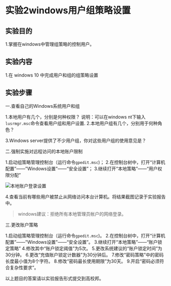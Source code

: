 # 实验2windows用户组策略设置

## 实验目的

1.掌握在windows中管理组策略的控制用户。


## 实验内容

1.在 windows 10 中完成用户和组的组策略设置

## 实验步骤

一.查看自己的Windows系统用户和组

1.本地用户有几个，分别是何种权限？
说明：可以在windows nt下输入```lusrmgr.msc```命令查看用户组和用户设置.
2.本地用户组有几个，分别用于何种角色？

3.Windows server提供了不少用户组，你对这些用户组的使用意见是？

二.强制实施对远程访问的本地账户限制

1.启动组策略管理控制台（运行命令```gpedit.msc```)；
2.在控制台树中，打开“计算机配置”——"Windows设置"——“安全设置”；
3.继续打开“本地策略”——“用户权限分配”

![本地账户登录设置](images/02/本地账户登录设置.png)

4.查看当前有哪些用户被禁止从网络访问本台计算机。将结果截图记录于实验报告中。

> windows建议：拒绝所有本地管理员帐户的网络登录。

三.更改账户策略

1.启动组策略管理控制台（运行命令```gpedit.msc```)。
2.在控制台树中，打开“计算机配置”——"Windows设置"——“安全设置”。
3.继续打开“本地策略”——“账户锁定策略”
4.修改其中“账户锁定阈值”为5次。
5.更改系统建议的“账户锁定时间”为30分钟。
6.更改“充值账户锁定计数器”为30分钟后。
7.修改“密码策略”中的密码长度最小值为8个字符。
8.修改“密码最长使用期限”为30天。
9.开启“密码必须符合复杂性要求”。

以上题目的答案请以实验报告形式提交到高校邦。